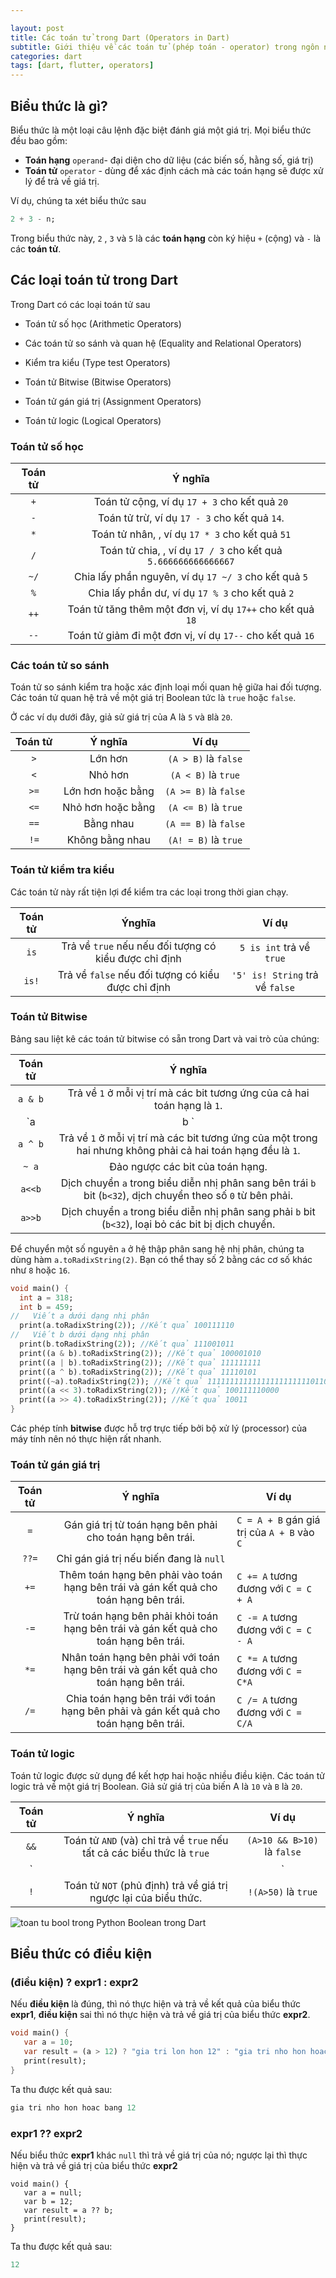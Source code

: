 ```yaml
---

layout: post
title: Các toán tử trong Dart (Operators in Dart)
subtitle: Giới thiệu về các toán tử (phép toán - operator) trong ngôn ngữ Dart
categories: dart
tags: [dart, flutter, operators]
---
```


## Biểu thức là gì?

Biểu thức là một loại câu lệnh đặc biệt đánh giá một giá trị. Mọi biểu thức đều bao gồm:

- **Toán hạng** `operand`- đại diện cho dữ liệu (các biến số, hằng số, giá trị)
- **Toán tử** `operator` - dùng để xác định cách mà các toán hạng sẽ được xử lý để trả về giá trị.

Ví dụ, chúng ta xét biểu thức sau

```dart
2 + 3 - n;
```

Trong biểu thức này, `2` , `3` và `5` là các **toán hạng** còn ký hiệu `+` (cộng) và `-` là các **toán tử**.

## Các loại toán tử trong Dart

Trong Dart có các loại toán tử sau

- Toán tử số học (Arithmetic Operators)

- Các toán tử so sánh và quan hệ (Equality and Relational Operators)
- Kiểm tra kiểu (Type test Operators)
- Toán tử Bitwise (Bitwise Operators)
- Toán tử gán giá trị (Assignment Operators)
- Toán tử logic (Logical Operators)

### Toán tử số học

| Toán tử |                           Ý nghĩa                            |
| :-----: | :----------------------------------------------------------: |
|   `+`   |        Toán tử cộng, ví dụ `17 + 3` cho kết quả `20`         |
|   `-`   |        Toán tử trừ, ví dụ `17 - 3` cho kết quả `14`.         |
|   `*`   |       Toán tử nhân, , ví dụ `17 * 3` cho kết quả `51`        |
|   `/`   | Toán tử chia, , ví dụ `17 / 3` cho kết quả `5.666666666666667` |
|  `~/`   |    Chia lấy phần nguyên, ví dụ `17 ~/ 3` cho kết quả `5`     |
|   `%`   |       Chia lấy phần dư, ví dụ `17 % 3` cho kết quả `2`       |
|  `++`   | Toán tử tăng thêm một đơn vị, ví dụ `17++` cho kết quả `18`  |
|  `--`   |  Toán tử giảm đi một đơn vị, ví dụ `17--` cho kết quả `16`   |

### Các toán tử so sánh

Toán tử so sánh kiểm tra hoặc xác định loại mối quan hệ giữa hai đối tượng. Các toán tử quan hệ trả về một giá trị Boolean tức là `true` hoặc `false`.

Ở các ví dụ dưới đây, giả sử giá trị của A là `5` và `B`là `20`.

| Toán tử |      Ý nghĩa      |         Ví dụ         |
| :-----: | :---------------: | :-------------------: |
|   `>`   |      Lớn hơn      | `(A > B)`  là `false` |
|   `<`   |      Nhỏ hơn      |  `(A < B)` là `true`  |
|  `>=`   | Lớn hơn hoặc bằng | `(A >= B)` là `false` |
|  `<=`   | Nhỏ hơn hoặc bằng | `(A <= B)` là `true`  |
|  `==`   |     Bằng nhau     | `(A == B)` là `false` |
|  `!=`   |  Không bằng nhau  | `(A! = B)` là `true`  |

### Toán tử kiểm tra kiểu

Các toán tử này rất tiện lợi để kiểm tra các loại trong thời gian chạy.

| Toán tử |                        Ýnghĩa                         |              Ví dụ              |
| :-----: | :---------------------------------------------------: | :-----------------------------: |
|  `is`   | Trả về `true` nếu nếu đối tượng có kiểu được chỉ định |    `5 is int` trả về `true`     |
|  `is!`  |  Trả về `false` nếu đối tượng có kiểu được chỉ định   | `'5' is! String` trả về `false` |

### Toán tử Bitwise

Bảng sau liệt kê các toán tử bitwise có sẵn trong Dart và vai trò của chúng:

| Toán tử  |                           Ý nghĩa                            |
| :------: | :----------------------------------------------------------: |
| `a & b`  | Trả về `1` ở mỗi vị trí mà các bit tương ứng của cả hai toán hạng là `1`. |
| `a | b ` | Trả về `1` ở mỗi vị trí mà các bit tương ứng của một trong hai toán hạng là `1`. |
| `a ^ b`  | Trả về `1` ở mỗi vị trí mà các bit tương ứng của một trong hai nhưng không phải cả hai toán hạng đều là `1`. |
|  `~ a`   |               Đảo ngược các bit của toán hạng.               |
|  `a<<b`  | Dịch chuyển `a` trong biểu diễn nhị phân sang bên trái `b` bit (`b<32`), dịch chuyển theo số `0` từ bên phải. |
|  `a>>b`  | Dịch chuyển `a` trong biểu diễn nhị phân sang phải `b` bit (`b<32`), loại bỏ các bit bị dịch chuyển. |

Để chuyển một số nguyên `a` ở hệ thập phân sang hệ nhị phân, chúng ta dùng hàm `a.toRadixString(2)`. Bạn có thể thay số 2 bằng các cơ số khác như `8` hoặc `16`.

```dart
void main() {
  int a = 318;
  int b = 459;
//   Viết a dưới dạng nhị phân
  print(a.toRadixString(2)); //Kết quả 100111110
//   Viết b dưới dạng nhị phân
  print(b.toRadixString(2)); //Kết quả 111001011
  print((a & b).toRadixString(2)); //Kết quả 100001010
  print((a | b).toRadixString(2)); //Kết quả 111111111
  print((a ^ b).toRadixString(2)); //Kết quả 11110101
  print((~a).toRadixString(2)); //Kết quả 11111111111111111111111011000001
  print((a << 3).toRadixString(2)); //Kết quả 100111110000
  print((a >> 4).toRadixString(2)); //Kết quả 10011
}
```

Các phép tính **bitwise** được hỗ trợ trực tiếp bởi bộ xử lý (processor) của máy tính nên nó thực hiện rất nhanh. 

### Toán tử gán giá trị

| Toán tử |                           Ý nghĩa                            | Ví dụ                                       |
| :-----: | :----------------------------------------------------------: | ------------------------------------------- |
|   `=`   |  Gán giá trị từ toán hạng bên phải cho toán hạng bên trái.   | `C = A + B` gán giá trị của `A + B` vào `C` |
|  `??=`  |           Chỉ gán giá trị nếu biến đang là `null`            |                                             |
|  `+=`   | Thêm toán hạng bên phải vào toán hạng bên trái và gán kết quả cho toán hạng bên trái. | `C += A` tương đương với `C = C + A`        |
|  `-=`   | Trừ toán hạng bên phải khỏi toán hạng bên trái và gán kết quả cho toán hạng bên trái. | `C -= A` tương đương với `C = C - A`        |
|  `*=`   | Nhân toán hạng bên phải với toán hạng bên trái và gán kết quả cho toán hạng bên trái. | `C *= A` tương đương với `C = C*A`          |
|  `/=`   | Chia toán hạng bên trái với toán hạng bên phải và gán kết quả cho toán hạng bên trái. | `C /= A` tương đương với `C = C/A`          |

### Toán tử logic

Toán tử logic được sử dụng để kết hợp hai hoặc nhiều điều kiện. Các toán tử logic trả về một giá trị Boolean. Giả sử giá trị của biến A là `10` và `B` là `20`.

| Toán tử |                           Ý nghĩa                            |            Ví dụ            |
| :-----: | :----------------------------------------------------------: | :-------------------------: |
|  `&&`   | Toán tử `AND` (và) chỉ trả về `true` nếu tất cả các biểu thức là `true` | `(A>10 && B>10)` là `false` |
|  `||`   | Toán tử `OR` (hoặc) trả về `true` nếu ít nhất một trong các biểu thức là `true` | `(A>10 || B>10)` là `true`  |
|   `!`   | Toán tử `NOT` (phủ định) trả về giá trị ngược lại của biểu thức. |     `!(A>50)` là `true`     |

![toan tu bool trong Python Boolean trong Dart](https://divin.dev/assets/images/toan-tu-bool-trong-Dart.png)

## Biểu thức có điều kiện

### (điều kiện) ? expr1 : expr2

Nếu **điều kiện** là đúng, thì nó thực hiện và trả về kết quả của biểu thức **expr1**, **điều kiện** sai thì nó thực hiện và trả về giá trị của biểu thức **expr2**.

```dart
void main() { 
   var a = 10; 
   var result = (a > 12) ? "gia tri lon hon 12" : "gia tri nho hon hoac bang 12"; 
   print(result); 
} 
```

Ta thu được kết quả sau:

```dart
gia tri nho hon hoac bang 12
```

### expr1 ?? expr2

Nếu biểu thức **expr1** khác `null` thì trả về giá trị của nó; ngược lại thì thực hiện và trả về giá trị của biểu thức **expr2**

```
void main() { 
   var a = null; 
   var b = 12; 
   var result = a ?? b; 
   print(result); 
}
```

Ta thu được kết quả sau:

```dart
12
```